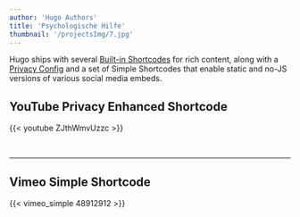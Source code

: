 ```yaml
---
author: 'Hugo Authors'
title: 'Psychologische Hilfe'
thumbnail: '/projectsImg/7.jpg'
---
```


Hugo ships with several [Built-in Shortcodes](https://gohugo.io/content-management/shortcodes/#use-hugos-built-in-shortcodes) for rich content, along with a [Privacy Config](https://gohugo.io/about/hugo-and-gdpr/) and a set of Simple Shortcodes that enable static and no-JS versions of various social media embeds.

## <!--more-->

## YouTube Privacy Enhanced Shortcode

{{< youtube ZJthWmvUzzc >}}

<br>


---

## Vimeo Simple Shortcode

{{< vimeo_simple 48912912 >}}
